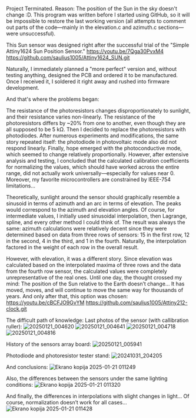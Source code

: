Project Terminated. Reason: The position of the Sun in the sky doesn't change :D.
This program was written before I started using GitHub, so it will be impossible to restore the last working version (all attempts to comment out parts of the code—mainly in the elevation.c and azimuth.c sections—were unsuccessful).

This Sun sensor was designed right after the successful trial of the "Simple Attiny1624 Sun Position Sensor." 
https://youtu.be/7Qga30PvxM4
https://github.com/saulius1005/Attiny1624_SUN.git

Naturally, I immediately planned a "more perfect" version and, without testing anything, designed the PCB and ordered it to be manufactured. Once I received it, I soldered it right away and rushed into firmware development.

And that's where the problems began:

The resistance of the photoresistors changes disproportionately to sunlight, and their resistance varies non-linearly.
The resistance of the photoresistors differs by ~20% from one to another, even though they are all supposed to be 5 kΩ.
Then I decided to replace the photoresistors with photodiodes.
After numerous experiments and modifications, the same story repeated itself: the photodiode in photovoltaic mode also did not respond linearly. Finally, hope emerged with the photoconductive mode, which seemed to change relatively proportionally. However, after extensive analysis and testing, I concluded that the calculated calibration coefficients for normalizing the values, which should have worked across the entire range, did not actually work universally—especially for values near 0. Moreover, my favorite microcontrollers are constrained by IEEE-754 limitations...

Theoretically, sunlight around the sensor should graphically resemble a sinusoid in terms of azimuth and an arc in terms of elevation. The peaks would correspond to the azimuth and elevation angles. Of course, for intermediate values, I initially used sinusoidal interpolation, then Lagrange, spline, and every other method I could think of. The result was always the same: azimuth calculations were relatively decent since they were determined based on data from three rows of sensors: 15 in the first row, 12 in the second, 4 in the third, and 1 in the fourth. Naturally, the interpolation factored in the weight of each row in the overall result.

However, with elevation, it was a different story. Since elevation was calculated based on the interpolated maxima of three rows and the data from the fourth row sensor, the calculated values were completely unrepresentative of the real ones.
Until one day, the thought crossed my mind: The position of the Sun relative to the Earth doesn’t change... It has moved, moves, and will continue to move the same way for thousands of years.
And only after that, this option was chosen:
https://youtu.be/cBCFJO9GvYM
https://github.com/saulius1005/Attiny212-clock.git 


The difficult path of knowledge:
Last photos of the sensor (with callibration ruller):
![20250121_004620](https://github.com/user-attachments/assets/abd63a0b-1639-4b5b-bb35-5cc4cbeb81de)
![20250121_004641](https://github.com/user-attachments/assets/ff21480b-6ec3-44bd-8ba7-43cfcd1bd032)
![20250121_004718](https://github.com/user-attachments/assets/1eb3f60d-de32-42ed-ac6a-3fdf6c552470)
![20250121_004816](https://github.com/user-attachments/assets/539977ae-721e-4af8-b9be-f1b7b17c39c3)

History of the sensors array board:
![20250121_005941](https://github.com/user-attachments/assets/5d71d97c-f19f-457f-96e7-601d026c6ec4)

Photodiode and photoresistor tester stand:
![20241031_204205](https://github.com/user-attachments/assets/dd5e1c7a-f2db-4b52-a67b-d3b258cdbfe7)

And conclusions:
![Ekrano kopija 2025-01-21 011249](https://github.com/user-attachments/assets/f80c25ff-337c-423b-959d-d7cc374680d6)

Also, the differences between the sensors under the same lighting conditions:
![Ekrano kopija 2025-01-21 011320](https://github.com/user-attachments/assets/5c03c7ba-3f1b-4151-a1b4-dd1b0e175fd0)

And finally, the differences in interpolations with slight changes in light... Of course, normalization doesn’t work for all cases...
![Ekrano kopija 2025-01-21 011428](https://github.com/user-attachments/assets/e3451865-7eb2-4458-acb3-cbd1e647ad92)


